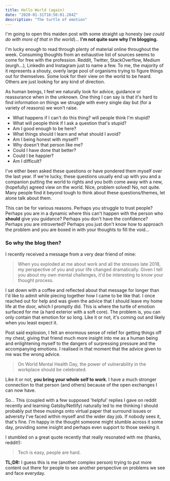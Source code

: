 ```yaml
---
title: Hello World (again)
date: "2020-01-31T18:50:01.284Z"
description: "The turtle of emotion"
---
```


I'm going to open this maiden post with some straight up honesty (_we could do with more of that in the world_)... **I'm not quite sure why I'm blogging.**

I'm lucky enough to read through plenty of material online throughout the week. Consuming thoughts from an exhaustive list of sources seems to come for free
with the profession. Reddit, Twitter, StackOverflow, Medium (eurgh...), LinkedIn and Instagram just to name a few. To me, the majority of it represents a shouty, overly large pool of organisms trying to figure things out for themselves. Some look for their view on the world to be heard. Others are just looking for any kind of direction. 

As human beings, I feel we naturally look for advice, guidance or reassurance when in the unknown. One thing I can say is that it's hard to find information on things we struggle with every single day but (for a variety of reasons) we won't raise.

* What happens if I can't do this thing? will people think I'm stupid?
* What will people think if I ask a question that's stupid?
* Am I good enough to be here?
* What things should I learn and what should I avoid?
* Am I being honest with myself?
* Why doesn't that person like me?
* Could I have done that better?
* Could I be happier?
* Am I difficult?

I've either been asked these questions or have pondered them myself over the last year. If we're lucky, these questions usually end up with you and a companion putting the world to rights and you both come away with a new, (hopefully) agreed view on the world. Nice, problem solved! No, not quite. Many people find it beyond tough to think about these questions/themes, let alone talk about them. 

This can be for various reasons. Perhaps you struggle to trust people? Perhaps you are in a dynamic where this can't happen with the person who **should** give you guidance? Perhaps you don't have the confidence? Perhaps you are introverted? Perhaps you just don't know how to approach the problem and you are boxed in with your thoughts to fill the void... 

### So why the blog then?

I recently received a message from a very dear friend of mine:

> When you exploded at me about work and all the stresses late 2018, my perspective of you and your life changed dramatically.
> Given I tell you about my own mental challenges, it'd be interesting to know your thought process. 

I sat down with a coffee and reflected about that message for longer than I'd like to admit while piecing together how I came to be like that. I once reached out for help and was given the advice that I should leave my home life at the door, which I promptly did. This is where the turtle of emotion surfaced for me (a hard exterior with a soft core). The problem is, you can only contain that emotion for so long. Like it or not, it's coming out and likely when you least expect it.

Post said explosion, I felt an enormous sense of relief for getting things off my chest, giving that friend much more insight into me as a human being and enlightening myself to the dangers of surpressing pressure and the accompanying emotions. I realised in that moment that the advice given to me was the wrong advice.

> On World Mental Health Day, the power of vulnerability in the workplace should be celebrated.

Like it or not, **you bring your whole self to work**. I have a much stronger connection to that person (and others) because of the open exchanges I can now have.

So... This (coupled with a few supposed 'helpful' replies I gave on reddit recently and learning Gatsby/Netlify) naturally led to me thinking I should probably put these musings onto virtual paper that surround issues or adversity I've faced within myself and the wider day job. If nobody sees it, that's fine. I'm happy in the thought someone might stumble across it some day, providing some insight and perhaps even support to those seeking it. 

I stumbled on a great quote recently that really resonated with me (thanks, reddit!):

> Tech is easy, people are hard.

**TL;DR:** I guess this is me (another complex person) trying to put more content out there for people to see another perspective on problems we see and face everyday.